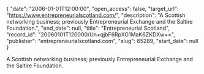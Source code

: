 {
  "date": "2006-01-01T12:00:00", 
  "open_access": false, 
  "target_url": "https://www.entrepreneurialscotland.com/", 
  "description": "A Scottish networking business; previously Entrepreneurial Exchange and the Saltire Foundation.", 
  "end_date": null, 
  "title": "Entrepreneurial Scotland", 
  "record_id": "20060101T120000/Un+qjbF6RpXG1MaK6ZKDXw==", 
  "publisher": "entrepreneurialscotland.com", 
  "slug": 65289, 
  "start_date": null
}

A Scottish networking business; previously Entrepreneurial Exchange and the Saltire Foundation.